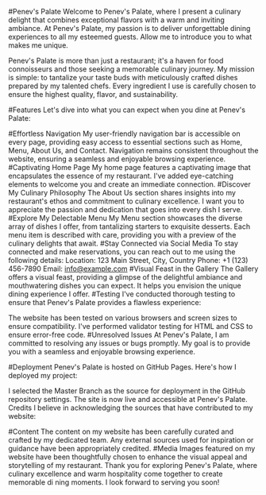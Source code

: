 #Penev's Palate
Welcome to Penev's Palate, where I present a culinary delight that combines exceptional flavors with a warm and inviting ambiance. At Penev's Palate, my passion is to deliver unforgettable dining experiences to all my esteemed guests. Allow me to introduce you to what makes me unique.

Penev's Palate is more than just a restaurant; it's a haven for food connoisseurs and those seeking a memorable culinary journey. My mission is simple: to tantalize your taste buds with meticulously crafted dishes prepared by my talented chefs. Every ingredient I use is carefully chosen to ensure the highest quality, flavor, and sustainability.

#Features
Let's dive into what you can expect when you dine at Penev's Palate:

#Effortless Navigation
My user-friendly navigation bar is accessible on every page, providing easy access to essential sections such as Home, Menu, About Us, and Contact.
Navigation remains consistent throughout the website, ensuring a seamless and enjoyable browsing experience.
#Captivating Home Page
My home page features a captivating image that encapsulates the essence of my restaurant.
I've added eye-catching elements to welcome you and create an immediate connection.
#Discover My Culinary Philosophy
The About Us section shares insights into my restaurant's ethos and commitment to culinary excellence.
I want you to appreciate the passion and dedication that goes into every dish I serve.
#Explore My Delectable Menu
My Menu section showcases the diverse array of dishes I offer, from tantalizing starters to exquisite desserts.
Each menu item is described with care, providing you with a preview of the culinary delights that await.
#Stay Connected via Social Media
To stay connected and make reservations, you can reach out to me using the following details:
Location: 123 Main Street, City, Country
Phone: +1 (123) 456-7890
Email: info@example.com
#Visual Feast in the Gallery
The Gallery offers a visual feast, providing a glimpse of the delightful ambiance and mouthwatering dishes you can expect.
It helps you envision the unique dining experience I offer.
#Testing
I've conducted thorough testing to ensure that Penev's Palate provides a flawless experience:

The website has been tested on various browsers and screen sizes to ensure compatibility.
I've performed validator testing for HTML and CSS to ensure error-free code.
#Unresolved Issues
At Penev's Palate, I am committed to resolving any issues or bugs promptly. My goal is to provide you with a seamless and enjoyable browsing experience.

#Deployment
Penev's Palate is hosted on GitHub Pages. Here's how I deployed my project:

I selected the Master Branch as the source for deployment in the GitHub repository settings.
The site is now live and accessible at Penev's Palate.
Credits
I believe in acknowledging the sources that have contributed to my website:

#Content
The content on my website has been carefully curated and crafted by my dedicated team.
Any external sources used for inspiration or guidance have been appropriately credited.
#Media
Images featured on my website have been thoughtfully chosen to enhance the visual appeal and storytelling of my restaurant.
Thank you for exploring Penev's Palate, where culinary excellence and warm hospitality come together to create memorable di
ning moments. I look forward to serving you soon!


